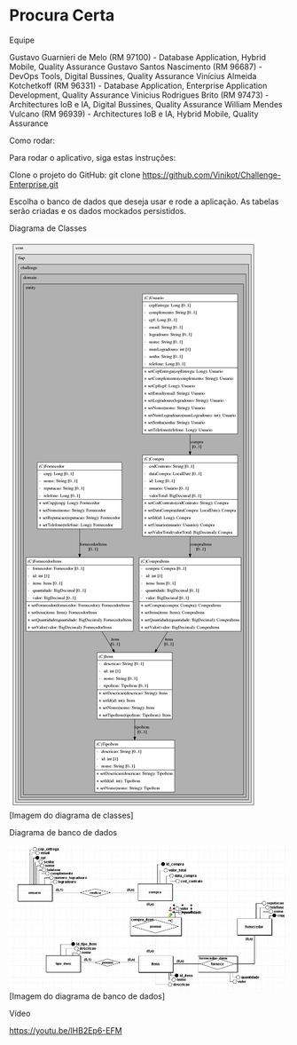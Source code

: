 
# Procura Certa

Equipe

Gustavo Guarnieri de Melo (RM 97100) - Database Application, Hybrid Mobile, Quality Assurance
Gustavo Santos Nascimento (RM 96687) - DevOps Tools, Digital Bussines, Quality Assurance
Vinícius Almeida Kotchetkoff (RM 96331) - Database Application, Enterprise Application Development, Quality Assurance
Vinicius Rodrigues Brito (RM 97473) - Architectures IoB e IA, Digital Bussines, Quality Assurance
William Mendes Vulcano (RM 96939) - Architectures IoB e IA, Hybrid Mobile, Quality Assurance

Como rodar:

Para rodar o aplicativo, siga estas instruções:

Clone o projeto do GitHub:
git clone https://github.com/Vinikot/Challenge-Enterprise.git

Escolha o banco de dados que deseja usar e rode a aplicação.  As tabelas serão criadas e os dados mockados persistidos.


Diagrama de Classes

![img.png](img.png)[Imagem do diagrama de classes]

Diagrama de banco de dados

![img_1.png](img_1.png)[Imagem do diagrama de banco de dados]

Vídeo

https://youtu.be/lHB2Ep6-EFM
